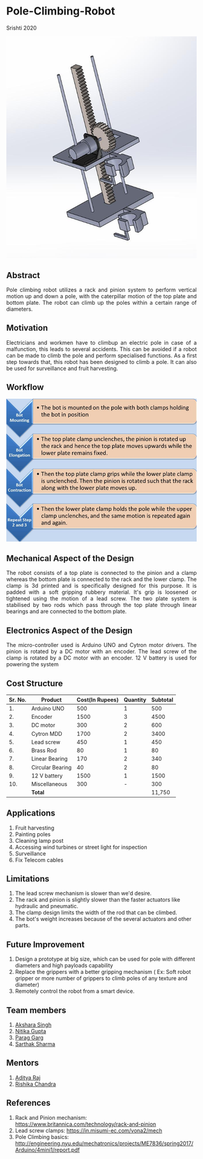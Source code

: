 # Pole-Climbing-Robot
Srishti 2020

![Final Product](https://github.com/DanielLarusso1/Pole-Climbing-Robot/blob/master/Images%20and%20Videos/Images/Assembly.jpeg)
## Abstract
<p align="justify">Pole climbing robot utilizes a rack and pinion system to perform vertical motion up and down a pole, with the caterpillar motion of the top plate and bottom plate. The robot can climb up the poles within a certain range of diameters.</p>

## Motivation
<p align="justify">Electricians and workmen have to climbup an electric pole in case of a malfunction, this leads to several accidents. This can be avoided if a robot can be made to climb the pole and perform specialised functions. As a first step towards that, this robot has been designed to climb a pole. It can also be used for surveillance and fruit harvesting.</p>

## Workflow
![Workflow](https://github.com/DanielLarusso1/Pole-Climbing-Robot/blob/master/Images%20and%20Videos/Images/Flowchart.JPG)

## Mechanical Aspect of the Design
<p align="justify">The robot consists of a top plate is connected to the pinion and a clamp whereas the bottom plate is connected to the rack and the lower clamp. The clamp is 3d printed and is specifically designed for this purpose. It is padded with a soft gripping rubbery material. It's grip is loosened or tightened using the motion of a lead screw. The two plate system is stabilised by two rods which pass through the top plate through linear bearings and are connected to the bottom plate.</p>

## Electronics Aspect of the Design
<p align="justify">The micro-controller used is Arduino UNO and Cytron motor drivers. The pinion is rotated by a DC motor with an encoder. The lead screw of the clamp is rotated by a DC motor with an encoder. 12 V battery is used for powering the system</p>

## Cost Structure 
| Sr. No. | Product | Cost(In Rupees) | Quantity | Subtotal| 
|---|---|---|---|----|
| 1. | Arduino UNO | 500 | 1 | 500 |
| 2. | Encoder | 1500 | 3 | 4500 |
| 3. | DC motor | 300 | 2 | 600 |
| 4. | Cytron MDD | 1700 | 2 | 3400 |
| 5. | Lead screw | 450 | 1 | 450 |
| 6. | Brass Rod | 80 | 1 | 80 |
| 7. | Linear Bearing | 170 | 2	| 340 |
| 8. | Circular Bearing | 40 | 2 | 80 |
| 9. | 12 V battery | 1500 | 1 | 1500 |
| 10. | Miscellaneous | 300 | - | 300 |
|  | **Total** | | | 11,750 |

## Applications
 1. Fruit harvesting
 2. Painting poles
 3. Cleaning lamp post
 4. Accessing wind turbines or street light for inspection
 5. Surveillance
 6. Fix Telecom cables

## Limitations
 1. The lead screw mechanism is slower than we'd desire.
 2. The rack and pinion is slightly slower than the faster actuators like hydraulic and pneumatic.
 3. The clamp design limits the width of the rod that can be climbed.
 4. The bot's weight increases because of the several actuators and other parts.

## Future Improvement
 1. Design a prototype at big size, which can be used for pole with different diameters and high payloads capability
 2. Replace the grippers with a better gripping mechanism ( Ex: Soft robot gripper or more number of grippers to climb poles of any texture and diameter)
 3. Remotely control the robot from a smart device.

## Team members
 1. [Akshara Singh](https://github.com/ItsAshChase)
 2. [Nitika Gupta](https://github.com/Nitikagupta16)
 3. [Parag Garg](https://github.com/paraggarg1102)
 4. [Sarthak Sharma](https://github.com/DanielLarusso1)

## Mentors
 1. [Aditya Raj]()
 2. [Rishika Chandra](https://github.com/chandrarishika14)

## References
 1. Rack and Pinion mechanism: https://www.britannica.com/technology/rack-and-pinion
 2. Lead screw clamps: https://in.misumi-ec.com/vona2/mech
 3. Pole Climbing basics: http://engineering.nyu.edu/mechatronics/projects/ME7836/spring2017/Arduino/4mini1/report.pdf
